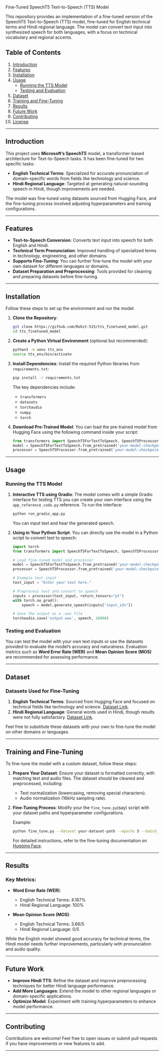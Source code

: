 Fine-Tuned SpeechT5 Text-to-Speech (TTS) Model

This repository provides an implementation of a fine-tuned version of the SpeechT5 Text-to-Speech (TTS) model, fine-tuned for English technical terms and Hindi regional language. The model can convert text input into synthesized speech for both languages, with a focus on technical vocabulary and regional accents.

## Table of Contents
1. [Introduction](#introduction)
2. [Features](#features)
3. [Installation](#installation)
4. [Usage](#usage)
    - [Running the TTS Model](#running-the-tts-model)
    - [Testing and Evaluation](#testing-and-evaluation)
5. [Dataset](#dataset)
6. [Training and Fine-Tuning](#training-and-fine-tuning)
7. [Results](#results)
8. [Future Work](#future-work)
9. [Contributing](#contributing)
10. [License](#license)

---

## Introduction

This project uses **Microsoft’s SpeechT5** model, a transformer-based architecture for Text-to-Speech tasks. It has been fine-tuned for two specific tasks:
- **English Technical Terms**: Specialized for accurate pronunciation of domain-specific words from fields like technology and science.
- **Hindi Regional Language**: Targeted at generating natural-sounding speech in Hindi, though improvements are needed.

The model was fine-tuned using datasets sourced from Hugging Face, and the fine-tuning process involved adjusting hyperparameters and training configurations.

---

## Features

- **Text-to-Speech Conversion**: Converts text input into speech for both English and Hindi.
- **Technical Term Pronunciation**: Improved handling of specialized terms in technology, engineering, and other domains.
- **Supports Fine-Tuning**: You can further fine-tune the model with your own dataset for different languages or domains.
- **Dataset Preparation and Preprocessing**: Tools provided for cleaning and preparing datasets before fine-tuning.

---

## Installation

Follow these steps to set up the environment and run the model:

1. **Clone the Repository**:
    ```bash
    git clone https://github.com/Rohit-515/tts_finetuned_model.git
    cd tts_finetuned_model
    ```

2. **Create a Python Virtual Environment** (optional but recommended):
    ```bash
    python3 -m venv tts_env
    source tts_env/bin/activate
    ```

3. **Install Dependencies**:
    Install the required Python libraries from `requirements.txt`:
    ```bash
    pip install -r requirements.txt
    ```

    The key dependencies include:
    - `transformers`
    - `datasets`
    - `torchaudio`
    - `numpy`
    - `torch`

4. **Download Pre-Trained Model**:
    You can load the pre-trained model from Hugging Face using the following command inside your script:
    ```python
    from transformers import SpeechT5ForTextToSpeech, SpeechT5Processor
    model = SpeechT5ForTextToSpeech.from_pretrained('your-model-checkpoint')
    processor = SpeechT5Processor.from_pretrained('your-model-checkpoint')
    ```

---

## Usage

### Running the TTS Model

1. **Interactive TTS using Gradio**:
    The model comes with a simple Gradio interface for testing TTS you can create your own interface using the `app_reference_code.py` reference. To run the interface:
    
    ```bash
    python run_gradio_app.py
    ```

    You can input text and hear the generated speech.

2. **Using in Your Python Script**:
    You can directly use the model in a Python script to convert text to speech:

    ```python
    import torch
    from transformers import SpeechT5ForTextToSpeech, SpeechT5Processor

    # Load fine-tuned model and processor
    model = SpeechT5ForTextToSpeech.from_pretrained('your-model-checkpoint')
    processor = SpeechT5Processor.from_pretrained('your-model-checkpoint')

    # Example text input
    text_input = "Enter your text here."

    # Preprocess text and convert to speech
    inputs = processor(text_input, return_tensors="pt")
    with torch.no_grad():
        speech = model.generate_speech(inputs["input_ids"])

    # Save the output as a .wav file
    torchaudio.save('output.wav', speech, 16000)
    ```

### Testing and Evaluation

You can test the model with your own text inputs or use the datasets provided to evaluate the model’s accuracy and naturalness. Evaluation metrics such as **Word Error Rate (WER)** and **Mean Opinion Score (MOS)** are recommended for assessing performance.

---

## Dataset

### Datasets Used for Fine-Tuning

1. **English Technical Terms**: Sourced from Hugging Face and focused on technical fields like technology and science. [Dataset Link](https://huggingface.co/datasets/Yassmen/TTS_English_Technical_data).
2. **Hindi Regional Language**: General words used in Hindi, though results were not fully satisfactory. [Dataset Link](https://huggingface.co/datasets/1rsh/tts-rj-hi-karya).

Feel free to substitute these datasets with your own to fine-tune the model on other domains or languages.

---

## Training and Fine-Tuning

To fine-tune the model with a custom dataset, follow these steps:

1. **Prepare Your Dataset**: Ensure your dataset is formatted correctly, with matching text and audio files. The dataset should be cleaned and preprocessed, including:
    - Text normalization (lowercasing, removing special characters).
    - Audio normalization (16kHz sampling rate).

2. **Fine-Tuning Process**:
    Modify your the `fine_tune.py`(say) script with your dataset paths and hyperparameter configurations.

    Example:
    ```bash
    python fine_tune.py --dataset your-dataset-path --epochs 5 --batch_size 16 --learning_rate 3e-5
    ```

    For detailed instructions, refer to the fine-tuning documentation on [Hugging Face](https://huggingface.co/microsoft/speecht5_tts).

---

## Results

### Key Metrics:
- **Word Error Rate (WER)**:
  - English Technical Terms: 4.167%
  - Hindi Regional Language: 100%

- **Mean Opinion Score (MOS)**:
  - English Technical Terms: 3.66/5
  - Hindi Regional Language: 0/5

While the English model showed good accuracy for technical terms, the Hindi model needs further improvements, particularly with pronunciation and audio quality.

---

## Future Work

- **Improve Hindi TTS**: Refine the dataset and improve preprocessing techniques for better Hindi language performance.
- **Add More Languages**: Extend the model to other regional languages or domain-specific applications.
- **Optimize Model**: Experiment with training hyperparameters to enhance model performance.

---

## Contributing

Contributions are welcome! Feel free to open issues or submit pull requests if you have improvements or new features to add.

---

